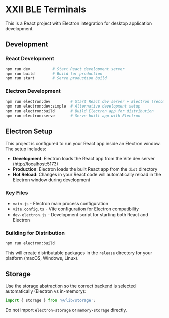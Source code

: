 # XXII BLE Terminals

This is a React project with Electron integration for desktop application development.

## Development

### React Development
```bash
npm run dev          # Start React development server
npm run build        # Build for production
npm run start        # Serve production build
```

### Electron Development
```bash
npm run electron:dev         # Start React dev server + Electron (recommended)
npm run electron:dev:simple  # Alternative development setup
npm run electron:build       # Build Electron app for distribution
npm run electron:serve       # Serve built app with Electron
```

## Electron Setup

This project is configured to run your React app inside an Electron window. The setup includes:

- **Development**: Electron loads the React app from the Vite dev server (http://localhost:5173)
- **Production**: Electron loads the built React app from the `dist` directory
- **Hot Reload**: Changes in your React code will automatically reload in the Electron window during development

### Key Files
- `main.js` - Electron main process configuration
- `vite.config.ts` - Vite configuration for Electron compatibility
- `dev-electron.js` - Development script for starting both React and Electron

### Building for Distribution
```bash
npm run electron:build
```

This will create distributable packages in the `release` directory for your platform (macOS, Windows, Linux).


## Storage

Use the storage abstraction so the correct backend is selected automatically (Electron vs in-memory):

```ts
import { storage } from '@/lib/storage';
```

Do not import `electron-storage` or `memory-storage` directly.

